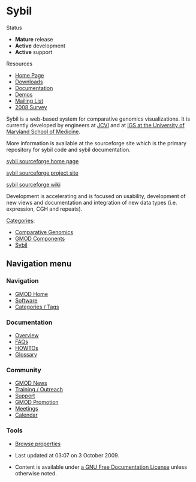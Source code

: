



<span id="top"></span>




# <span dir="auto">Sybil</span>










Status



- **Mature** release
- **Active** development
- **Active** support



Resources



- <a href="http://sybil.sourceforge.net/" class="external text"
  rel="nofollow">Home Page</a>
- <a href="http://sybil.sourceforge.net/downloads.html"
  class="external text" rel="nofollow">Downloads</a>
- <a href="http://sybil.sourceforge.net/documentation.html"
  class="external text" rel="nofollow">Documentation</a>
- <a href="http://sybil.sourceforge.net/demos.html" class="external text"
  rel="nofollow">Demos</a>
- <a href="https://lists.sourceforge.net/lists/listinfo/sybil-info"
  class="external text" rel="nofollow">Mailing List</a>
- <a href="../extras/2008GMODCommunitySurvey.html#Sybil"
  class="external text" rel="nofollow">2008 Survey</a>



Sybil is a web-based system for comparative genomics visualizations. It
is currently developed by engineers at
<a href="http://jcvi.org" class="external text" rel="nofollow">JCVI</a>
and at <a href="http://medschool.umaryland.edu" class="external text"
rel="nofollow">IGS at the University of Maryland School of Medicine</a>.

More information is available at the sourceforge site which is the
primary repository for sybil code and sybil documentation.

<a href="http://sybil.sourceforge.net" class="external text"
rel="nofollow">sybil sourceforge home page</a>

<a href="http://sourceforge.net/projects/sybil" class="external text"
rel="nofollow">sybil sourceforge project site</a>

<a href="http://sybil.wiki.sourceforge.net/" class="external text"
rel="nofollow">sybil sourceforge wiki</a>

Development is accelerating and is focused on usability, development of
new views and documentation and integration of new data types (i.e.
expression, CGH and repeats).




[Categories](Special%253ACategories "Special%253ACategories"):

- [Comparative
  Genomics](Category%253AComparative_Genomics "Category%253AComparative Genomics")
- [GMOD Components](Category%253AGMOD_Components "Category%253AGMOD Components")
- [Sybil](Category%253ASybil "Category%253ASybil")






## Navigation menu









### Navigation



- <span id="n-GMOD-Home">[GMOD Home](Main_Page)</span>
- <span id="n-Software">[Software](GMOD_Components)</span>
- <span id="n-Categories-.2F-Tags">[Categories /
  Tags](Categories)</span>




### Documentation



- <span id="n-Overview">[Overview](Overview)</span>
- <span id="n-FAQs">[FAQs](Category%253AFAQ)</span>
- <span id="n-HOWTOs">[HOWTOs](Category%253AHOWTO)</span>
- <span id="n-Glossary">[Glossary](Glossary)</span>




### Community



- <span id="n-GMOD-News">[GMOD News](GMOD_News)</span>
- <span id="n-Training-.2F-Outreach">[Training /
  Outreach](Training_and_Outreach)</span>
- <span id="n-Support">[Support](Support)</span>
- <span id="n-GMOD-Promotion">[GMOD Promotion](GMOD_Promotion)</span>
- <span id="n-Meetings">[Meetings](Meetings)</span>
- <span id="n-Calendar">[Calendar](Calendar)</span>




### Tools

- <span id="t-smwbrowselink"><a href="Special%253ABrowse/Sybil" rel="smw-browse">Browse properties</a></span>



- <span id="footer-info-lastmod">Last updated at 03:07 on 3 October
  2009.</span>
<!-- - <span id="footer-info-viewcount">62,317 page views.</span> -->
- <span id="footer-info-copyright">Content is available under
  <a href="http://www.gnu.org/licenses/fdl-1.3.html" class="external"
  rel="nofollow">a GNU Free Documentation License</a> unless otherwise
  noted.</span>

<!-- -->



<!-- -->




